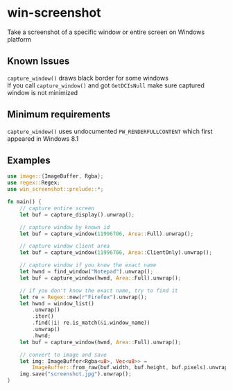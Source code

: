 # win-screenshot
Take a screenshot of a specific window or entire screen on Windows platform

## Known Issues
`capture_window()` draws black border for some windows  
If you call `capture_window()` and got `GetDCIsNull` make sure captured window is not minimized

## Minimum requirements
`capture_window()` uses undocumented `PW_RENDERFULLCONTENT` which first appeared in Windows 8.1

## Examples
```rust
use image::{ImageBuffer, Rgba};
use regex::Regex;
use win_screenshot::prelude::*;

fn main() {
    // capture entire screen
    let buf = capture_display().unwrap();

    // capture window by known id
    let buf = capture_window(11996706, Area::Full).unwrap();

    // capture window client area
    let buf = capture_window(11996706, Area::ClientOnly).unwrap();

    // capture window if you know the exact name
    let hwnd = find_window("Notepad").unwrap();
    let buf = capture_window(hwnd, Area::Full).unwrap();

    // if you don't know the exact name, try to find it
    let re = Regex::new(r"Firefox").unwrap();
    let hwnd = window_list()
        .unwrap()
        .iter()
        .find(|i| re.is_match(&i.window_name))
        .unwrap()
        .hwnd;
    let buf = capture_window(hwnd, Area::Full).unwrap();

    // convert to image and save
    let img: ImageBuffer<Rgba<u8>, Vec<u8>> =
        ImageBuffer::from_raw(buf.width, buf.height, buf.pixels).unwrap();
    img.save("screenshot.jpg").unwrap();
}
```